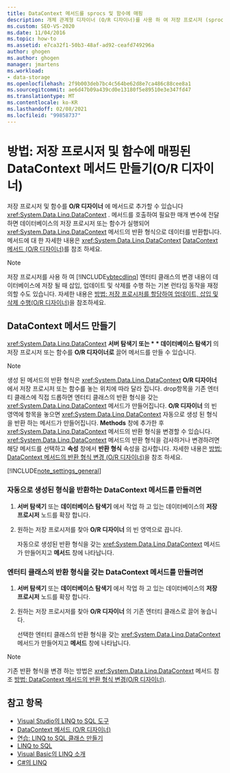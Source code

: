 ```yaml
---
title: DataContext 메서드를 sprocs 및 함수에 매핑
description: 개체 관계형 디자이너 (O/R 디자이너)를 사용 하 여 저장 프로시저 (sprocs) 및 함수에 매핑되는 DataContext 메서드를 만드는 방법에 대해 알아봅니다.
ms.custom: SEO-VS-2020
ms.date: 11/04/2016
ms.topic: how-to
ms.assetid: e7ca32f1-50b3-48af-ad92-ceafd749296a
author: ghogen
ms.author: ghogen
manager: jmartens
ms.workload:
- data-storage
ms.openlocfilehash: 2f9b003deb7bc4c564be62d8e7ca486c88cee8a1
ms.sourcegitcommit: ae6d47b09a439cd0e13180f5e89510e3e347fd47
ms.translationtype: MT
ms.contentlocale: ko-KR
ms.lasthandoff: 02/08/2021
ms.locfileid: "99858737"
---
```

# <a name="how-to-create-datacontext-methods-mapped-to-stored-procedures-and-functions-or-designer"></a>방법: 저장 프로시저 및 함수에 매핑된 DataContext 메서드 만들기(O/R 디자이너)

저장 프로시저 및 함수를 **O/R 디자이너** 에 메서드로 추가할 수 있습니다 <xref:System.Data.Linq.DataContext> . 메서드를 호출하여 필요한 매개 변수에 전달하면 데이터베이스의 저장 프로시저 또는 함수가 실행되어 <xref:System.Data.Linq.DataContext> 메서드의 반환 형식으로 데이터를 반환합니다. 메서드에 대 한 자세한 내용은 <xref:System.Data.Linq.DataContext> [DataContext 메서드 (O/R 디자이너)](../data-tools/datacontext-methods-o-r-designer.md)를 참조 하세요.

> [!NOTE]
> 저장 프로시저를 사용 하 여 [!INCLUDE[vbtecdlinq](../data-tools/includes/vbtecdlinq_md.md)] 엔터티 클래스의 변경 내용이 데이터베이스에 저장 될 때 삽입, 업데이트 및 삭제를 수행 하는 기본 런타임 동작을 재정의할 수도 있습니다. 자세한 내용은 [방법: 저장 프로시저를 할당하여 업데이트, 삽입 및 삭제 수행(O/R 디자이너)](../data-tools/how-to-assign-stored-procedures-to-perform-updates-inserts-and-deletes-o-r-designer.md)을 참조하세요.

## <a name="create-datacontext-methods"></a>DataContext 메서드 만들기

<xref:System.Data.Linq.DataContext> <strong>서버 탐색기 또는 * * 데이터베이스 탐색기</strong> 의 저장 프로시저 또는 함수를 **O/R 디자이너로** 끌어 메서드를 만들 수 있습니다.

> [!NOTE]
> 생성 된 메서드의 반환 형식은 <xref:System.Data.Linq.DataContext> **O/R 디자이너** 에서 저장 프로시저 또는 함수를 놓는 위치에 따라 달라 집니다. drop항목을 기존 엔터티 클래스에 직접 드롭하면 엔터티 클래스의 반환 형식을 갖는 <xref:System.Data.Linq.DataContext> 메서드가 만들어집니다. **O/R 디자이너** 의 빈 영역에 항목을 놓으면 <xref:System.Data.Linq.DataContext> 자동으로 생성 된 형식을 반환 하는 메서드가 만들어집니다. **Methods** 창에 추가한 후 <xref:System.Data.Linq.DataContext> 메서드의 반환 형식을 변경할 수 있습니다. <xref:System.Data.Linq.DataContext> 메서드의 반환 형식을 검사하거나 변경하려면 해당 메서드를 선택하고 **속성** 창에서 **반환 형식** 속성을 검사합니다. 자세한 내용은 [방법: DataContext 메서드의 반환 형식 변경 (O/R 디자이너)](../data-tools/how-to-change-the-return-type-of-a-datacontext-method-o-r-designer.md)을 참조 하세요.

[!INCLUDE[note_settings_general](../data-tools/includes/note_settings_general_md.md)]

### <a name="to-create-datacontext-methods-that-return-automatically-generated-types"></a>자동으로 생성된 형식을 반환하는 DataContext 메서드를 만들려면

1. **서버 탐색기** 또는 **데이터베이스 탐색기** 에서 작업 하 고 있는 데이터베이스의 **저장 프로시저** 노드를 확장 합니다.

2. 원하는 저장 프로시저를 찾아 **O/R 디자이너** 의 빈 영역으로 끕니다.

     자동으로 생성된 반환 형식을 갖는 <xref:System.Data.Linq.DataContext> 메서드가 만들어지고 **메서드** 창에 나타납니다.

### <a name="to-create-datacontext-methods-that-have-the-return-type-of-an-entity-class"></a>엔터티 클래스의 반환 형식을 갖는 DataContext 메서드를 만들려면

1. **서버 탐색기** 또는 **데이터베이스 탐색기** 에서 작업 하 고 있는 데이터베이스의 **저장 프로시저** 노드를 확장 합니다.

2. 원하는 저장 프로시저를 찾아 **O/R 디자이너** 의 기존 엔터티 클래스로 끌어 놓습니다.

     선택한 엔터티 클래스의 반환 형식을 갖는 <xref:System.Data.Linq.DataContext> 메서드가 만들어지고 **메서드** 창에 나타납니다.

> [!NOTE]
> 기존 반환 형식을 변경 하는 방법은 <xref:System.Data.Linq.DataContext> 메서드 참조 [방법: DataContext 메서드의 반환 형식 변경(O/R 디자이너)](../data-tools/how-to-change-the-return-type-of-a-datacontext-method-o-r-designer.md).

## <a name="see-also"></a>참고 항목

- [Visual Studio의 LINQ to SQL 도구](../data-tools/linq-to-sql-tools-in-visual-studio2.md)
- [DataContext 메서드 (O/R 디자이너)](../data-tools/datacontext-methods-o-r-designer.md)
- [연습: LINQ to SQL 클래스 만들기](how-to-create-linq-to-sql-classes-mapped-to-tables-and-views-o-r-designer.md)
- [LINQ to SQL](/dotnet/framework/data/adonet/sql/linq/index)
- [Visual Basic의 LINQ 소개](/dotnet/visual-basic/programming-guide/language-features/linq/introduction-to-linq)
- [C#의 LINQ](/dotnet/csharp/linq/linq-in-csharp)
